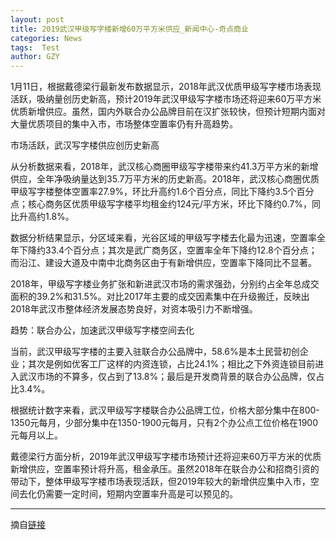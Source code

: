 ```yaml
---
layout: post
title: 2019武汉甲级写字楼新增60万平方米供应_新闻中心-奇点商业
categories: News
tags:  Test
author: GZY
---
```


1月11日，根据戴德梁行最新发布数据显示，2018年武汉优质甲级写字楼市场表现活跃，吸纳量创历史新高，预计2019年武汉甲级写字楼市场还将迎来60万平方米优质新增供应。虽然，国内外联合办公品牌目前在汉扩张较快，但预计短期内面对大量优质项目的集中入市，市场整体空置率仍有升高趋势。

市场活跃，武汉写字楼供应创历史新高

从分析数据来看，2018年，武汉核心商圈甲级写字楼带来约41.3万平方米的新增供应，全年净吸纳量达到35.7万平方米的历史新高。2018年，武汉核心商圈优质甲级写字楼整体空置率27.9%，环比升高约1.6个百分点，同比下降约3.5个百分点；核心商务区优质甲级写字楼平均租金约124元/平方米，环比下降约0.7%，同比升高约1.8%。

数据分析结果显示，分区域来看，光谷区域的甲级写字楼去化最为迅速，空置率全年下降约33.4个百分点；其次是武广商务区，空置率全年下降约12.8个百分点；而沿江、建设大道及中南中北商务区由于有新增供应，空置率下降同比不显著。

2018年，甲级写字楼业务扩张和新进武汉市场的需求强劲，分别约占全年总成交面积的39.2%和31.5%。对比2017年主要的成交因素集中在升级搬迁，反映出2018年武汉市整体经济发展态势良好，对资本吸引力不断增强。

趋势：联合办公，加速武汉甲级写字楼空间去化

当前，武汉甲级写字楼的主要入驻联合办公品牌中，58.6%是本土民营初创企业；其次是例如优客工厂这样的内资连锁，占比24.1%；相比之下外资连锁目前进入武汉市场的不算多，仅占到了13.8%；最后是开发商背景的联合办公品牌，仅占比3.4%。

根据统计数字来看，武汉甲级写字楼联合办公品牌工位，价格大部分集中在800-1350元每月，少部分集中在1350-1900元每月，只有2个办公点工位价格在1900元每月以上。

戴德梁行方面分析，2019年武汉甲级写字楼市场预计还将迎来60万平方米的优质新增供应，空置率预计将升高，租金承压。虽然2018年在联合办公和招商引资的带动下，整体甲级写字楼市场表现活跃，但2019年较大的新增供应集中入市，空间去化仍需要一定时间，短期内空置率升高是可以预见的。





*****

摘自[链接](http://wuhan.iqidian.com/news/hangye/2019_01_18-51845225_0.html)